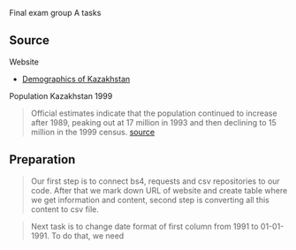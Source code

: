  Final exam group A tasks

## Source
  
  Website

- [Demographics of Kazakhstan](https://en.wikipedia.org/w/index.php?title=Demographics_of_Kazakhstan&action=edit&section=2)

Population Kazakhstan 1999

> Official estimates indicate that the population continued to increase after 1989, peaking out at 17 million in 1993 and then declining to 15 million in the 1999 census. [source](https://www.macrotrends.net/countries/KAZ/kazakhstan/population-growth-rate)

## Preparation

> Our first step is to connect bs4, requests and csv repositories to our code. After that we mark down URL of website and create table where we get information and content, second step is converting all this content to csv file.

> Next task is to change date format of first column from 1991 to 01-01-1991. To do that, we need
